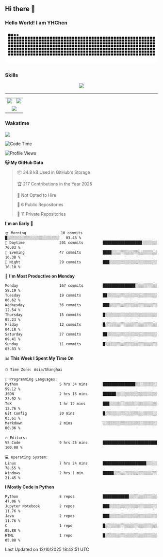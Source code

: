 
## Hi there 👋

<!--
**YHChen0511/YHChen0511** is a ✨ _special_ ✨ repository because its `README.md` (this file) appears on your GitHub profile.

Here are some ideas to get you started:

- 🔭 I’m currently working on ...
- 🌱 I’m currently learning ...
- 👯 I’m looking to collaborate on ...
- 🤔 I’m looking for help with ...
- 💬 Ask me about ...
- 📫 How to reach me: ...
- 😄 Pronouns: ...
- ⚡ Fun fact: ...
-->
### Hello World!  I am YHChen

![](https://raw.githubusercontent.com/YHChen0511/YHChen0511/refs/heads/output/github-contribution-grid-snake.svg)

### Skills

<p align="center">
  <a href="https://skillicons.dev">
    <img src="https://skillicons.dev/icons?i=python,cpp,java,c,pytorch,git,docker,latex,mysql,linux,vscode" />
  </a>
</p>

---
<div align="center">
  <table style="width:100%;">
    <tr>
      <!-- 第一个图片 -->
      <td align="center">
        <img height='200' src="https://github-readme-stats.vercel.app/api?username=YHChen0511&show_icons=true" />
      </td>
      <!-- 第二个图片 -->
      <td align="center">
        <img height='200' src="https://github-readme-stats.vercel.app/api/top-langs/?username=YHChen0511&layout=compact" />
      </td>
    </tr>
    <!-- 第三个图片 -->
    <tr>
      <td colspan="2" align="center">
        <img height="220" src="https://github-readme-activity-graph.vercel.app/graph?username=YHChen0511&theme=github-compact&hide_border=true&area=true" />
      </td>
    </tr>
  </table>
</div>

### Wakatime
<img align="center" src="https://github-readme-stats.vercel.app/api/wakatime?username=YHChen0511&theme=transparent&hide_border=true&layout=compact&langs_count=20&range=last_30_days" />

<!--START_SECTION:waka-->
![Code Time](http://img.shields.io/badge/Code%20Time-507%20hrs%2011%20mins-blue)

![Profile Views](http://img.shields.io/badge/Profile%20Views-0-blue)

**🐱 My GitHub Data** 

> 📦 34.8 kB Used in GitHub's Storage 
 > 
> 🏆 217 Contributions in the Year 2025
 > 
> 🚫 Not Opted to Hire
 > 
> 📜 6 Public Repositories 
 > 
> 🔑 11 Private Repositories 
 > 
**I'm an Early 🐤** 

```text
🌞 Morning                10 commits          █░░░░░░░░░░░░░░░░░░░░░░░░   03.48 % 
🌆 Daytime                201 commits         ██████████████████░░░░░░░   70.03 % 
🌃 Evening                47 commits          ████░░░░░░░░░░░░░░░░░░░░░   16.38 % 
🌙 Night                  29 commits          ███░░░░░░░░░░░░░░░░░░░░░░   10.10 % 
```
📅 **I'm Most Productive on Monday** 

```text
Monday                   167 commits         ███████████████░░░░░░░░░░   58.19 % 
Tuesday                  19 commits          ██░░░░░░░░░░░░░░░░░░░░░░░   06.62 % 
Wednesday                36 commits          ███░░░░░░░░░░░░░░░░░░░░░░   12.54 % 
Thursday                 15 commits          █░░░░░░░░░░░░░░░░░░░░░░░░   05.23 % 
Friday                   12 commits          █░░░░░░░░░░░░░░░░░░░░░░░░   04.18 % 
Saturday                 27 commits          ██░░░░░░░░░░░░░░░░░░░░░░░   09.41 % 
Sunday                   11 commits          █░░░░░░░░░░░░░░░░░░░░░░░░   03.83 % 
```


📊 **This Week I Spent My Time On** 

```text
🕑︎ Time Zone: Asia/Shanghai

💬 Programming Languages: 
Python                   5 hrs 34 mins       ███████████████░░░░░░░░░░   59.12 % 
JSON                     2 hrs 15 mins       ██████░░░░░░░░░░░░░░░░░░░   23.92 % 
TeX                      1 hr 12 mins        ███░░░░░░░░░░░░░░░░░░░░░░   12.76 % 
Git Config               20 mins             █░░░░░░░░░░░░░░░░░░░░░░░░   03.61 % 
Markdown                 2 mins              ░░░░░░░░░░░░░░░░░░░░░░░░░   00.36 % 

🔥 Editors: 
VS Code                  9 hrs 25 mins       █████████████████████████   100.00 % 

💻 Operating System: 
Linux                    7 hrs 24 mins       ████████████████████░░░░░   78.55 % 
Windows                  2 hrs 1 min         █████░░░░░░░░░░░░░░░░░░░░   21.45 % 
```

**I Mostly Code in Python** 

```text
Python                   8 repos             ████████████░░░░░░░░░░░░░   47.06 % 
Jupyter Notebook         2 repos             ███░░░░░░░░░░░░░░░░░░░░░░   11.76 % 
Java                     2 repos             ███░░░░░░░░░░░░░░░░░░░░░░   11.76 % 
C                        1 repo              █░░░░░░░░░░░░░░░░░░░░░░░░   05.88 % 
HTML                     1 repo              █░░░░░░░░░░░░░░░░░░░░░░░░   05.88 % 
```




 Last Updated on 12/10/2025 18:42:51 UTC
<!--END_SECTION:waka-->
